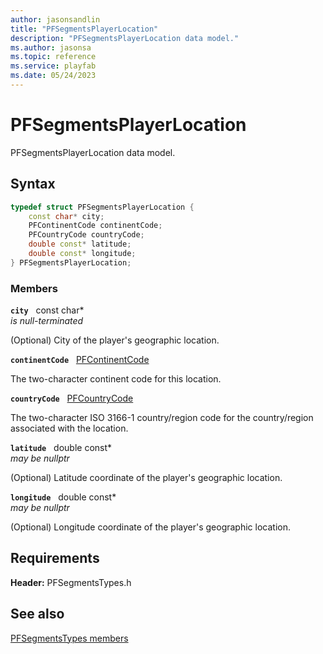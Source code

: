 ```yaml
---
author: jasonsandlin
title: "PFSegmentsPlayerLocation"
description: "PFSegmentsPlayerLocation data model."
ms.author: jasonsa
ms.topic: reference
ms.service: playfab
ms.date: 05/24/2023
---
```


# PFSegmentsPlayerLocation  

PFSegmentsPlayerLocation data model.  

## Syntax  
  
```cpp
typedef struct PFSegmentsPlayerLocation {  
    const char* city;  
    PFContinentCode continentCode;  
    PFCountryCode countryCode;  
    double const* latitude;  
    double const* longitude;  
} PFSegmentsPlayerLocation;  
```
  
### Members  
  
**`city`** &nbsp; const char*  
*is null-terminated*  
  
(Optional) City of the player's geographic location.
  
**`continentCode`** &nbsp; [PFContinentCode](../../pftypes/enums/pfcontinentcode.md)  
  
The two-character continent code for this location.
  
**`countryCode`** &nbsp; [PFCountryCode](../../pftypes/enums/pfcountrycode.md)  
  
The two-character ISO 3166-1 country/region code for the country/region associated with the location.
  
**`latitude`** &nbsp; double const*  
*may be nullptr*  
  
(Optional) Latitude coordinate of the player's geographic location.
  
**`longitude`** &nbsp; double const*  
*may be nullptr*  
  
(Optional) Longitude coordinate of the player's geographic location.
  
  
## Requirements  
  
**Header:** PFSegmentsTypes.h
  
## See also  
[PFSegmentsTypes members](../pfsegmentstypes_members.md)  

  
  
